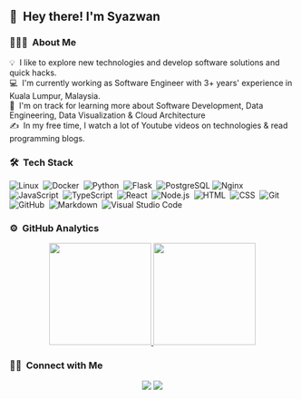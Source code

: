 ## 👋 &nbsp;Hey there! I'm Syazwan

### 👨🏻‍💻 &nbsp;About Me

💡 &nbsp;I like to explore new technologies and develop software solutions and quick hacks.\
💻 &nbsp;I'm currently working as Software Engineer with 3+ years' experience in Kuala Lumpur, Malaysia.\
🌱 &nbsp;I'm on track for learning more about Software Development, Data Engineering, Data Visualization & Cloud Architecture\
✍️ &nbsp;In my free time, I watch a lot of Youtube videos on technologies & read programming blogs.

### 🛠 &nbsp;Tech Stack

![Linux](https://img.shields.io/badge/-Linux-05122A?style=flat&logo=linux)&nbsp;
![Docker](https://img.shields.io/badge/-Docker-05122A?style=flat&logo=docker)&nbsp;
![Python](https://img.shields.io/badge/-Python-05122A?style=flat&logo=python)&nbsp;
![Flask](https://img.shields.io/badge/-Flask-05122A?style=flat&logo=flask)&nbsp;
![PostgreSQL](https://img.shields.io/badge/-PostgreSQL-05122A?style=flat&logo=postgresql)
![Nginx](https://img.shields.io/badge/-Nginx-05122A?style=flat&logo=nginx)&nbsp;
![JavaScript](https://img.shields.io/badge/-JavaScript-05122A?style=flat&logo=javascript)&nbsp;
![TypeScript](https://img.shields.io/badge/-TypeScript-05122A?style=flat&logo=typescript)&nbsp;
![React](https://img.shields.io/badge/-React-05122A?style=flat&logo=react)&nbsp;
![Node.js](https://img.shields.io/badge/-Node.js-05122A?style=flat&logo=node.js)&nbsp;
![HTML](https://img.shields.io/badge/-HTML-05122A?style=flat&logo=HTML5)&nbsp;
![CSS](https://img.shields.io/badge/-CSS-05122A?style=flat&logo=CSS3&logoColor=1572B6)&nbsp;
![Git](https://img.shields.io/badge/-Git-05122A?style=flat&logo=git)&nbsp;
![GitHub](https://img.shields.io/badge/-GitHub-05122A?style=flat&logo=github)&nbsp;
![Markdown](https://img.shields.io/badge/-Markdown-05122A?style=flat&logo=markdown)&nbsp;
![Visual Studio Code](https://img.shields.io/badge/-Visual%20Studio%20Code-05122A?style=flat&logo=visual-studio-code&logoColor=007ACC)&nbsp;

### ⚙️ &nbsp;GitHub Analytics
<p align="center">
<a href="https://github.com/syazwan0913">
  <img height="180em" src="https://github-readme-stats-eight-theta.vercel.app/api?username=syazshafei&show_icons=true&theme=algolia&include_all_commits=true&count_private=true"/>
  <img height="180em" src="https://github-readme-stats-eight-theta.vercel.app/api/top-langs/?username=syazshafei&layout=compact&langs_count=8&theme=algolia"/>
</a>
</p>

### 🤝🏻 &nbsp;Connect with Me

<p align="center">
<a href="https://linkedin.com/in/syazshafei"><img src="https://img.shields.io/badge/-Mohamad%20Syazwan%20Shafei-0077B5?style=flat&logo=Linkedin&logoColor=white"/></a>
<a href="mailto:syazwan567@gmail.com"><img src="https://img.shields.io/badge/-syazwan567@gmail.com-D14836?style=flat&logo=Gmail&logoColor=white"/></a>
</p>
